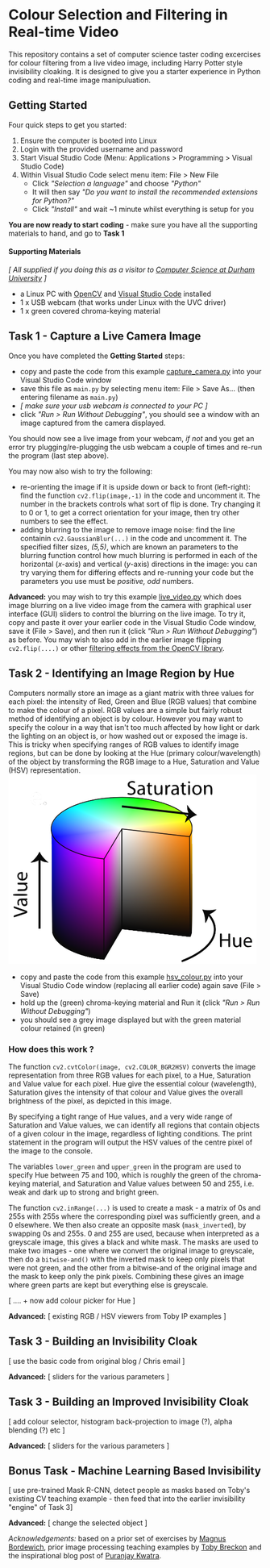 # Colour Selection and Filtering in Real-time Video

This repository contains a set of computer science taster coding excercises for colour filtering from a live video image, including Harry Potter style invisibility cloaking. It is designed to give you a starter experience in Python coding and real-time image manipuluation.

## Getting Started

Four quick steps to get you started:

1. Ensure the computer is booted into Linux
2.  Login with the provided username and password
3.  Start Visual Studio Code (Menu: Applications > Programming > Visual Studio Code)
4.  Within Visual Studio Code select menu item: File > New File
    * Click _"Selection a language"_ and choose _"Python"_
    * It will then say _"Do you want to install the recommended extensions for Python?"_
    * Click _"Install"_ and wait ~1 minute whilst everything is setup for you

**You are now ready to start coding** - make sure you have all the supporting materials to hand, and go to **Task 1**

#### Supporting Materials

_[ All supplied if you doing this as a visitor to [Computer Science at Durham University](https://www.durham.ac.uk/departments/academic/computer-science/) ]_

- a Linux PC with [OpenCV](https://www.opencv.org) and [Visual Studio Code](https://code.visualstudio.com/) installed
- 1 x USB webcam (that works under Linux with the UVC driver)
- 1 x green covered chroma-keying material

## Task 1 - Capture a Live Camera Image

Once you have completed the **Getting Started** steps:

- copy and paste the code from this example [capture_camera.py](capture_camera.py) into your Visual Studio Code window
- save this file as ```main.py``` by selecting menu item: File > Save As... (then entering filename as ```main.py```)
- _[ make sure your usb webcam is connected to your PC ]_
- click _"Run > Run Without Debugging"_, you should see a window with an image captured from the camera displayed.

You should now see a live image from your webcam, _if not_ and you get an error try plugging/re-plugging the usb webcam a couple of times and re-run the program (last step above).

You may now also wish to try the following:

- re-orienting the image if it is upside down or back to front (left-right): find the function ```cv2.flip(image,-1)``` in the code and uncomment it. The number in the brackets controls what sort of flip is done. Try changing it to 0 or 1, to get a correct orientation for your image, then try other numbers to see the effect.
- adding blurring to the image to remove image noise: find the line containin ```cv2.GaussianBlur(...)``` in the code and uncomment it. The specified filter sizes, _(5,5)_, which are known an parameters to the blurring function control how much blurring is performed in each of the horizontal (_x_-axis) and vertical (_y_-axis) directions in the image: you can try varying them for differing effects and re-running your code but the parameters you use must be _positive, odd_ numbers.

**Advanced:** you may wish to try this example [live_video.py](live_video.py) which does image blurring on a live video image from the camera with graphical user interface (GUI) sliders to control the blurring on the live image. To try it, copy and paste it over your earlier code in the Visual Studio Code window, save it (File > Save), and then run it (click _"Run > Run Without Debugging"_) as before. You may wish to also add in the earlier image flipping ```cv2.flip(....)``` or other [filtering effects from the OpenCV library](https://docs.opencv.org/4.x/d2/d96/tutorial_py_table_of_contents_imgproc.html).


## Task 2 - Identifying an Image Region by Hue

Computers normally store an image as a giant matrix with three values for each pixel: the intensity of Red, Green and Blue (RGB values) that combine to make the colour of a pixel. RGB values are a simple but fairly robust method of identifying an object is by colour. However you may want to specify the colour in a way that isn't too much affected by how light or dark the lighting on an object is, or how washed out or exposed the image is. This is tricky when specifying ranges of RGB values to identify image regions, but can be done by looking at the Hue (primary colour/wavelength) of the object by transforming the RGB image to a Hue, Saturation and Value (HSV) representation.
&nbsp;&nbsp;&nbsp;&nbsp;&nbsp;&nbsp;&nbsp;![HSV Diagram](img/HSV.png)

- copy and paste the code from this example [hsv_colour.py](hsv_colour.py) into your Visual Studio Code window (replacing all earlier code) again save (File > Save)
- hold up the (green) chroma-keying material and Run it (click _"Run > Run Without Debugging"_)
- you should see a grey image displayed but with the green material colour retained (in green)

### How does this work ?

The function ```cv2.cvtColor(image, cv2.COLOR_BGR2HSV)``` converts the image representation from three RGB values for each pixel, to a Hue, Saturation and Value value for each pixel. Hue give the essential colour (wavelength), Saturation gives the intensity of that colour and Value gives the overall brightness of the pixel, as depicted in this image.

By specifying a tight range of Hue values, and a very wide range of Saturation and Value values, we can identify all regions that contain objects of a given colour in the image, regardless of lighting conditions. The print statement in the program will output the HSV values of the centre pixel of the image to the console.

The variables ```lower_green``` and ```upper_green``` in the program are used to specify Hue between 75 and 100, which is roughly the green of the chroma-keying material, and Saturation and Value values between 50 and 255, i.e. weak and dark up to strong and bright green.

The function ```cv2.inRange(...)``` is used to create a mask - a matrix of 0s and 255s with 255s where the corresponding pixel was sufficiently green, and a 0 elsewhere. We then also create an opposite mask (```mask_inverted```), by swapping 0s and 255s. 0 and 255 are used, because when interpreted as a greyscale image, this gives a black and white mask. The masks are used to make two images - one where we convert the original image to greyscale, then do a ```bitwise-and()``` with the inverted mask to keep only pixels that were not green, and the other from a bitwise-and of the original image and the mask to keep only the pink pixels. Combining these gives an image where green parts are kept but everything else is greyscale.

[ .... + now add colour picker for Hue ]

**Advanced:** [ existing RGB  / HSV viewers from Toby IP examples ]

## Task 3 - Building an Invisibility Cloak

[ use the basic code from original blog / Chris email ]

**Advanced:** [ sliders for the various parameters ]

## Task 3 - Building an Improved Invisibility Cloak

[ add colour selector, histogram back-projection to image (?), alpha blending (?) etc ]

**Advanced:** [ sliders for the various parameters ]

## Bonus Task - Machine Learning Based Invisibility

[ use pre-trained Mask R-CNN, detect people as masks based on Toby's existing CV teaching example - then feed that into the earlier invisibility "engine" of Task 3]

**Advanced:** [ change the selected object ]

*Acknowledgements:* based on a prior set of exercises by [Magnus Bordewich](https://github.com/MagnusBordewich/ObjectTracking/), prior image processing teaching examples by [Toby Breckon](https://github.com/tobybreckon/python-examples-ip/) and the inspirational blog post of [Puranjay Kwatra](https://www.analyticsvidhya.com/blog/2021/07/harry-potters-invisible-cloak-using-opencv-python/).
